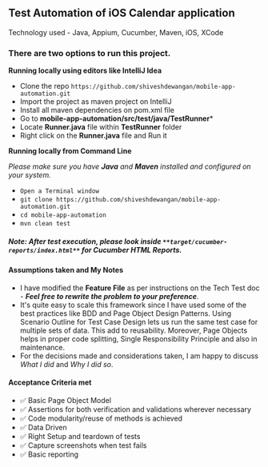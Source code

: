 ## Test Automation of iOS Calendar application

Technology used - Java, Appium, Cucumber, Maven, iOS, XCode

### There are two options to run this project.

**Running locally using editors like IntelliJ Idea**
- Clone the repo `https://github.com/shiveshdewangan/mobile-app-automation.git`
- Import the project as maven project on IntelliJ
- Install all maven dependencies on pom.xml file
- Go to **mobile-app-automation/src/test/java/TestRunner***
- Locate **Runner.java** file within **TestRunner** folder
- Right click on the **Runner.java** file and Run it

**Running locally from Command Line**

*Please make sure you have **Java** and **Maven** installed and configured on your system.*

- `Open a Terminal window`
- `git clone https://github.com/shiveshdewangan/mobile-app-automation.git`
- `cd mobile-app-automation`
- `mvn clean test`

##### Note: After test execution, please look inside `**target/cucumber-reports/index.html**` for Cucumber HTML Reports.

#### Assumptions taken and My Notes
- I have modified the **Feature File** as per instructions on the Tech Test doc - ***Feel free to rewrite the problem to your preference***.
- It's quite easy to scale this framework since I have used some of the best practices like BDD and Page Object Design Patterns. Using Scenario Outline for Test Case Design lets us run the same test case for multiple sets of data. This add to reusability. Moreover, Page Objects helps in proper code splitting, Single Responsibility Principle and also in maintenance.
- For the decisions made and considerations taken, I am happy to discuss *What I did* and *Why I did so*.

#### Acceptance Criteria met
- :white_check_mark: Basic Page Object Model
- :white_check_mark: Assertions for both verification and validations wherever necessary
- :white_check_mark: Code modularity/reuse of methods is achieved
- :white_check_mark: Data Driven
- :white_check_mark: Right Setup and teardown of tests
- :white_check_mark: Capture screenshots when test fails
- :white_check_mark: Basic reporting
